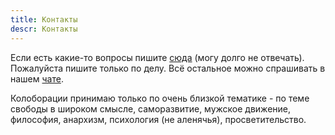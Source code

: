 ```yaml
---
title: Контакты
descr: Контакты
---
```


Если есть какие-то вопросы пишите [сюда](http://t.me/libereco_adm) (могу долго не отвечать).
Пожалуйста пишите только по делу. Всё остальное можно спрашивать
в нашем [чате](https://t.me/+Y6hSx-tAiN5hODFi).

Колоборации принимаю только по очень близкой тематике - по теме
свободы в широком смысле, саморазвитие, мужское движение, философия,
анархизм, психология (не аленячья), просветительство.
